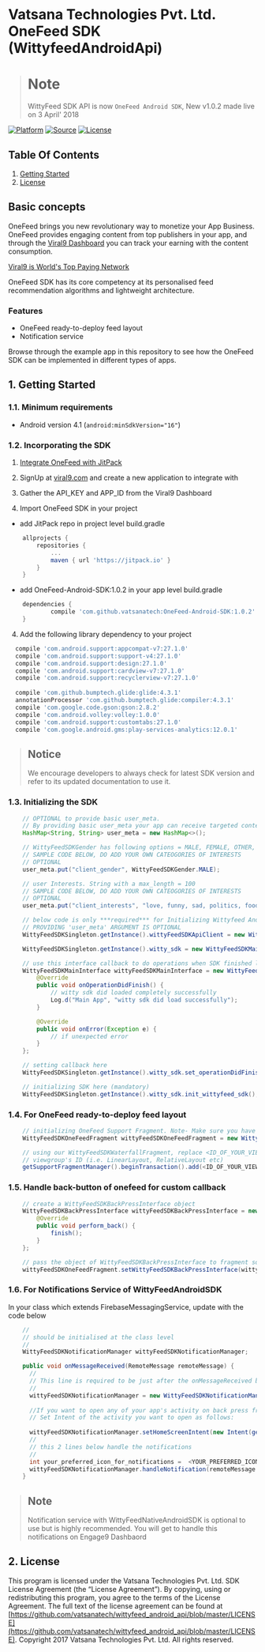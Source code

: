 # Vatsana Technologies Pvt. Ltd. OneFeed SDK (WittyfeedAndroidApi)

> # Note
> WittyFeed SDK API is now `OneFeed Android SDK`,
> New v1.0.2 made live on 3 April' 2018

[![Platform](https://img.shields.io/badge/Platform-Android-green.svg)](#)
[![Source](https://img.shields.io/badge/Source-JitPack-brightgreen.svg)](https://jitpack.io/private#vatsanatech/OneFeed-Android-SDK/1.0.2)
[![License](https://img.shields.io/badge/LICENSE-WittyFeed%20SDK%20License-blue.svg)](https://github.com/vatsanatech/wittyfeed_android_api/blob/master/LICENSE)

## Table Of Contents
1. [Getting Started](#1-getting-started)
2. [License](#2-license)

## Basic concepts
OneFeed brings you new revolutionary way to monetize your App Business. OneFeed provides engaging content from top publishers in your app, and through the [Viral9 Dashboard](https://viral9.com) you can track your earning with the content consumption.

[Viral9 is World's Top Paying Network](https://viral9.com)

OneFeed SDK has its core competency at its personalised feed recommendation algorithms and lightweight architecture.

### Features

* OneFeed ready-to-deploy feed layout
* Notification service

Browse through the example app in this repository to see how the OneFeed SDK can be implemented in different types of apps.

## 1. Getting Started

### 1.1. Minimum requirements

* Android version 4.1  (```android:minSdkVersion="16"```)

### 1.2. Incorporating the SDK

1. [Integrate OneFeed with JitPack](https://jitpack.io/private#vatsanatech/OneFeed-Android-SDK/1.0.2)

2. SignUp at [viral9.com](https://viral9.com) and create a new application to integrate with

3. Gather the API_KEY and APP_ID from the Viral9 Dashboard

4. Import OneFeed SDK in your project

* add JitPack repo in project level build.gradle
```groovy
    allprojects {
		repositories {
			...
			maven { url 'https://jitpack.io' }
		}
	}
```
* add OneFeed-Android-SDK:1.0.2 in your app level build.gradle
```groovy
    dependencies {
	        compile 'com.github.vatsanatech:OneFeed-Android-SDK:1.0.2'
	}
```

4. Add the following library dependency to your project
  
  ```groovy
    compile 'com.android.support:appcompat-v7:27.1.0'
    compile 'com.android.support:support-v4:27.1.0'
    compile 'com.android.support:design:27.1.0'
    compile 'com.android.support:cardview-v7:27.1.0'
    compile 'com.android.support:recyclerview-v7:27.1.0'
    
    compile 'com.github.bumptech.glide:glide:4.3.1'
    annotationProcessor 'com.github.bumptech.glide:compiler:4.3.1'
    compile 'com.google.code.gson:gson:2.8.2'
    compile 'com.android.volley:volley:1.0.0'
    compile 'com.android.support:customtabs:27.1.0'
    compile 'com.google.android.gms:play-services-analytics:12.0.1'
 ```

> ## Notice
> We encourage developers to always check for latest SDK version and refer to its updated documentation to use it.

### 1.3. Initializing the SDK

```java
    // OPTIONAL to provide basic user_meta.
    // By providing basic user_meta your app can receive targeted content which has an higher CPM then regular content.
    HashMap<String, String> user_meta = new HashMap<>();

    // WittyFeedSDKGender has following options = MALE, FEMALE, OTHER, NONE
    // SAMPLE CODE BELOW, DO ADD YOUR OWN CATEOGORIES OF INTERESTS
    // OPTIONAL
    user_meta.put("client_gender", WittyFeedSDKGender.MALE);

    // user Interests. String with a max_length = 100
    // SAMPLE CODE BELOW, DO ADD YOUR OWN CATEOGORIES OF INTERESTS
    // OPTIONAL
    user_meta.put("client_interests", "love, funny, sad, politics, food, technology, DIY, friendship, hollywood, bollywood, NSFW"); // string max_length = 100

    // below code is only ***required*** for Initializing Wittyfeed Android SDK API
    // PROVIDING 'user_meta' ARGUMENT IS OPTIONAL
    WittyFeedSDKSingleton.getInstance().wittyFeedSDKApiClient = new WittyFeedSDKApiClient(activity, APP_ID, API_KEY, FCM_TOKEN  /*, user_meta*/  ););

    WittyFeedSDKSingleton.getInstance().witty_sdk = new WittyFeedSDKMain(activity, WittyFeedSDKSingleton.getInstance().wittyFeedSDKApiClient);

    // use this interface callback to do operations when SDK finished loading
    WittyFeedSDKMainInterface wittyFeedSDKMainInterface = new WittyFeedSDKMainInterface() {
        @Override
        public void onOperationDidFinish() {
            // witty sdk did loaded completely successfully
            Log.d("Main App", "witty sdk did load successfully");
        }	

        @Override
        public void onError(Exception e) {
            // if unexpected error
        }
    };

    // setting callback here
    WittyFeedSDKSingleton.getInstance().witty_sdk.set_operationDidFinish_callback(wittyFeedSDKMainInterface);

    // initializing SDK here (mandatory)
    WittyFeedSDKSingleton.getInstance().witty_sdk.init_wittyfeed_sdk();
```

### 1.4. For OneFeed ready-to-deploy feed layout

```java
    // initializing OneFeed Support Fragment. Note- Make sure you have initialized the SDK in previous steps
    WittyFeedSDKOneFeedFragment wittyFeedSDKOneFeedFragment = new WittyFeedSDKOneFeedFragment();

    // using our WittyFeedSDKWaterfallFragment, replace <ID_OF_YOUR_VIEWGROUP_IN_WHICH_WATERFALL_FEED_FRAGMENT_WILL_BE_PLACED> with your
    // viewgroup's ID (i.e. LinearLayout, RelativeLayout etc)
    getSupportFragmentManager().beginTransaction().add(<ID_OF_YOUR_VIEWGROUP_IN_WHICH_WATERFALL_FEED_FRAGMENT_WILL_BE_PLACED>, fragment, "OneFeed").commit();
```

### 1.5. Handle back-button of onefeed for custom callback

```java
    // create a WittyFeedSDKBackPressInterface object
    WittyFeedSDKBackPressInterface wittyFeedSDKBackPressInterface = new WittyFeedSDKBackPressInterface() {
        @Override
        public void perform_back() {
            finish();
        }
    };

    // pass the object of WittyFeedSDKBackPressInterface to fragment so that when user taps on back button of onefeed, perform_back() function of interface will call
    wittyFeedSDKOneFeedFragment.setWittyFeedSDKBackPressInterface(wittyFeedSDKBackPressInterface);
```

### 1.6. For Notifications Service of WittyFeedAndroidSDK

In your class which extends FirebaseMessagingService, update with the code below

```java
    //
    // should be initialised at the class level
    //
    WittyFeedSDKNotificationManager wittyFeedSDKNotificationManager;

    public void onMessageReceived(RemoteMessage remoteMessage) {
      //
      // This line is required to be just after the onMessageReceived block starts
      //
      wittyFeedSDKNotificationManager = new WittyFeedSDKNotificationManager(getApplicationContext(), FirebaseInstanceId.getInstance().getToken());
      
      //If you want to open any of your app's activity on back press from Story Activity(That loads on clicking the notification)
      // Set Intent of the activity you want to open as follows:
      
      wittyFeedSDKNotificationManager.setHomeScreenIntent(new Intent(getApplicationContext(), <ACTIVITY_NAME>.class));
      //
      // this 2 lines below handle the notifications
      //
      int your_preferred_icon_for_notifications =  <YOUR_PREFERRED_ICON_FOR_NOTIFICATION>  //example: R.mipmap.ic_launcher
      wittyFeedSDKNotificationManager.handleNotification(remoteMessage.getData(), your_preferred_icon_for_notifications);
    }
```

> ## Note
> Notification service with WittyFeedNativeAndroidSDK is optional to use but is highly recommended. You will get to handle this notifications on Engage9 Dashbaord


## 2. License
This program is licensed under the Vatsana Technologies Pvt. Ltd. SDK License Agreement (the “License Agreement”).  By copying, using or redistributing this program, you agree to the terms of the License Agreement.  The full text of the license agreement can be found at [https://github.com/vatsanatech/wittyfeed_android_api/blob/master/LICENSE](https://github.com/vatsanatech/wittyfeed_android_api/blob/master/LICENSE).
Copyright 2017 Vatsana Technologies Pvt. Ltd.  All rights reserved.

